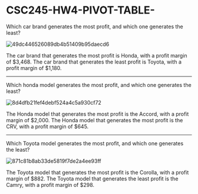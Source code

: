 # CSC245-HW4-PIVOT-TABLE-

Which car brand generates the most profit, and which one generates the least?

![49dc446526089db4b51409b95daecd6](https://github.com/MENGZZZZZZZ/CSC245-HW4-PIVOT-TABLE-/assets/161723991/d29feb8d-6a28-4548-990a-86b187df31ed)

The car brand that generates the most profit is Honda, with a profit margin of $3,468.
The car brand that generates the least profit is Toyota, with a profit margin of $1,180.



-----------------------------------------------------------------------------------------



Which honda model generates the most profit, and which one generates the least?

![8d4dfb21fef4debf524a4c5a930cf72](https://github.com/MENGZZZZZZZ/CSC245-HW4-PIVOT-TABLE-/assets/161723991/0c29a61a-7f04-4e89-84d7-f3c4a1724833)

The Honda model that generates the most profit is the Accord, with a profit margin of $2,000.
The Honda model that generates the most profit is the CRV, with a profit margin of $645.


-----------------------------------------------------------------------------------------

Which Toyota model generates the most profit, and which one generates the least?

![871c81b8ab33de5819f7de2a4ee93ff](https://github.com/MENGZZZZZZZ/CSC245-HW4-PIVOT-TABLE-/assets/161723991/365cfe00-b683-4469-8dcf-223a50dcb917)

The Toyota model that generates the most profit is the Corolla, with a profit margin of $882.
The Toyota model that generates the least profit is the Camry, with a profit margin of $298.

